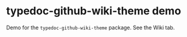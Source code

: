 # typedoc-github-wiki-theme demo

Demo for the `typedoc-github-wiki-theme` package.
See the Wiki tab.
